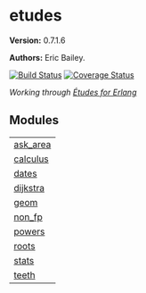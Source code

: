 

# etudes #

__Version:__ 0.7.1.6

__Authors:__ Eric Bailey.

[![Build Status][Travis badge]][Travis link]
[![Coverage Status][Coveralls badge]][Coveralls link]

*Working through [Études for Erlang][book]*

[book]: https://github.com/oreillymedia/etudes-for-erlang
[Travis badge]: https://travis-ci.org/yurrriq/etudes-for-erlang.svg?branch=master
[Travis link]: https://travis-ci.org/yurrriq/etudes-for-erlang
[Coveralls badge]: https://coveralls.io/repos/github/yurrriq/etudes-for-erlang/badge.svg?branch=develop
[Coveralls link]: https://coveralls.io/github/yurrriq/etudes-for-erlang?branch=develop


## Modules ##


<table width="100%" border="0" summary="list of modules">
<tr><td><a href="ask_area.md" class="module">ask_area</a></td></tr>
<tr><td><a href="calculus.md" class="module">calculus</a></td></tr>
<tr><td><a href="dates.md" class="module">dates</a></td></tr>
<tr><td><a href="dijkstra.md" class="module">dijkstra</a></td></tr>
<tr><td><a href="geom.md" class="module">geom</a></td></tr>
<tr><td><a href="non_fp.md" class="module">non_fp</a></td></tr>
<tr><td><a href="powers.md" class="module">powers</a></td></tr>
<tr><td><a href="roots.md" class="module">roots</a></td></tr>
<tr><td><a href="stats.md" class="module">stats</a></td></tr>
<tr><td><a href="teeth.md" class="module">teeth</a></td></tr></table>

